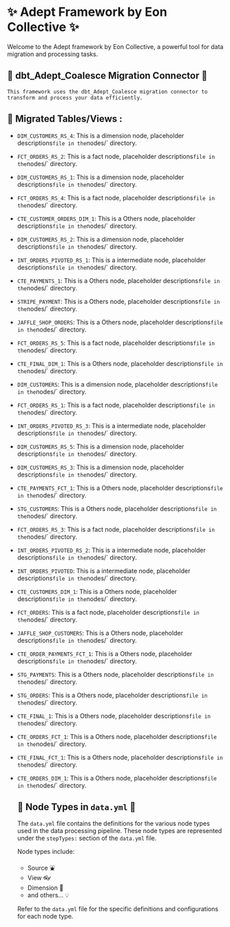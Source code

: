 
# :sparkles: Adept Framework by Eon Collective :sparkles:

Welcome to the Adept framework by Eon Collective, a powerful tool for
data migration and processing tasks.

## :electric_plug: dbt_Adept_Coalesce Migration Connector :electric_plug:

    This framework uses the dbt_Adept_Coalesce migration connector to
    transform and process your data efficiently.

## :file_folder: Migrated Tables/Views  :

- `DIM_CUSTOMERS_RS_4`:
        This is a dimension node,
        placeholder descriptions` file in the `nodes/` directory.
- `FCT_ORDERS_RS_2`:
        This is a fact node,
        placeholder descriptions` file in the `nodes/` directory.
- `DIM_CUSTOMERS_RS_1`:
        This is a dimension node,
        placeholder descriptions` file in the `nodes/` directory.
- `FCT_ORDERS_RS_4`:
        This is a fact node,
        placeholder descriptions` file in the `nodes/` directory.
- `CTE_CUSTOMER_ORDERS_DIM_1`:
        This is a Others node,
        placeholder descriptions` file in the `nodes/` directory.
- `DIM_CUSTOMERS_RS_2`:
        This is a dimension node,
        placeholder descriptions` file in the `nodes/` directory.
- `INT_ORDERS_PIVOTED_RS_1`:
        This is a intermediate node,
        placeholder descriptions` file in the `nodes/` directory.
- `CTE_PAYMENTS_1`:
        This is a Others node,
        placeholder descriptions` file in the `nodes/` directory.
- `STRIPE_PAYMENT`:
        This is a Others node,
        placeholder descriptions` file in the `nodes/` directory.
- `JAFFLE_SHOP_ORDERS`:
        This is a Others node,
        placeholder descriptions` file in the `nodes/` directory.
- `FCT_ORDERS_RS_5`:
        This is a fact node,
        placeholder descriptions` file in the `nodes/` directory.
- `CTE_FINAL_DIM_1`:
        This is a Others node,
        placeholder descriptions` file in the `nodes/` directory.
- `DIM_CUSTOMERS`:
        This is a dimension node,
        placeholder descriptions` file in the `nodes/` directory.
- `FCT_ORDERS_RS_1`:
        This is a fact node,
        placeholder descriptions` file in the `nodes/` directory.
- `INT_ORDERS_PIVOTED_RS_3`:
        This is a intermediate node,
        placeholder descriptions` file in the `nodes/` directory.
- `DIM_CUSTOMERS_RS_5`:
        This is a dimension node,
        placeholder descriptions` file in the `nodes/` directory.
- `DIM_CUSTOMERS_RS_3`:
        This is a dimension node,
        placeholder descriptions` file in the `nodes/` directory.
- `CTE_PAYMENTS_FCT_1`:
        This is a Others node,
        placeholder descriptions` file in the `nodes/` directory.
- `STG_CUSTOMERS`:
        This is a Others node,
        placeholder descriptions` file in the `nodes/` directory.
- `FCT_ORDERS_RS_3`:
        This is a fact node,
        placeholder descriptions` file in the `nodes/` directory.
- `INT_ORDERS_PIVOTED_RS_2`:
        This is a intermediate node,
        placeholder descriptions` file in the `nodes/` directory.
- `INT_ORDERS_PIVOTED`:
        This is a intermediate node,
        placeholder descriptions` file in the `nodes/` directory.
- `CTE_CUSTOMERS_DIM_1`:
        This is a Others node,
        placeholder descriptions` file in the `nodes/` directory.
- `FCT_ORDERS`:
        This is a fact node,
        placeholder descriptions` file in the `nodes/` directory.
- `JAFFLE_SHOP_CUSTOMERS`:
        This is a Others node,
        placeholder descriptions` file in the `nodes/` directory.
- `CTE_ORDER_PAYMENTS_FCT_1`:
        This is a Others node,
        placeholder descriptions` file in the `nodes/` directory.
- `STG_PAYMENTS`:
        This is a Others node,
        placeholder descriptions` file in the `nodes/` directory.
- `STG_ORDERS`:
        This is a Others node,
        placeholder descriptions` file in the `nodes/` directory.
- `CTE_FINAL_1`:
        This is a Others node,
        placeholder descriptions` file in the `nodes/` directory.
- `CTE_ORDERS_FCT_1`:
        This is a Others node,
        placeholder descriptions` file in the `nodes/` directory.
- `CTE_FINAL_FCT_1`:
        This is a Others node,
        placeholder descriptions` file in the `nodes/` directory.
- `CTE_ORDERS_DIM_1`:
        This is a Others node,
        placeholder descriptions` file in the `nodes/` directory.
    ## :book: Node Types in `data.yml` :book:

    The `data.yml` file contains the definitions for the various node types used in the
    data processing pipeline. These node types are represented under the `stepTypes:`
    section of the `data.yml` file.

    Node types include:

    - Source :fountain:
    - View :eyeglasses:
    - Dimension :triangular_ruler:
    - and others... :bulb:

    Refer to the `data.yml` file for the specific definitions and configurations
    for each node type.
    
